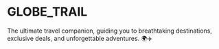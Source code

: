 # GLOBE_TRAIL
The ultimate travel companion, guiding you to breathtaking destinations, exclusive deals, and unforgettable adventures. 🌍✈️
